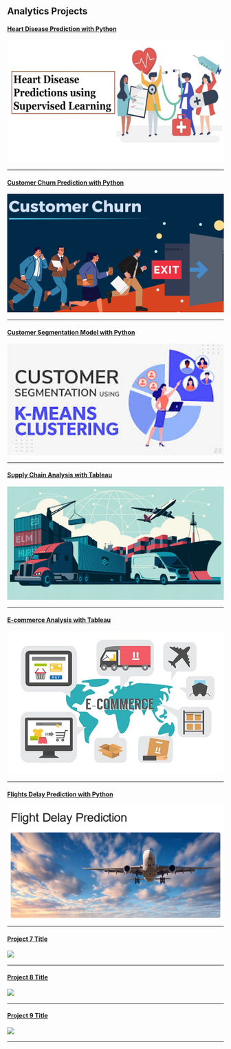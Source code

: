 ## Analytics Projects

#### [Heart Disease Prediction with Python](/HealthCare)
[<img src="images/Heart.png?raw=true"/>](/Heart)

---
#### [Customer Churn Prediction with Python](/CustomerChurn)
[<img src="images/CustomerChurn.png?raw=true"/>](/CustomerChurn)

---
#### [Customer Segmentation Model with Python](/CustomerSegmentation)
[<img src="images/CustomerSegmentation.png?raw=true"/>](/CustomerSegmentation)

---
#### [Supply Chain Analysis with Tableau](/SupplyChain)
[<img src="images/SupplyChainAnalytics.png?raw=true"/>](/SupplyChain)

---
#### [E-commerce Analysis with Tableau](/E-commerce)
[<img src="images/E-Commerce.png?raw=true"/>](/E-commerce)

---
#### [Flights Delay Prediction with Python](/Flights)
[<img src="/images/FlightDelayPrediction.png?raw=true"/>](/Flights)

---
#### [Project 7 Title](http://example.com/)
<img src="images/dummy_thumbnail.jpg?raw=true"/>

---
#### [Project 8 Title](http://example.com/)
<img src="images/dummy_thumbnail.jpg?raw=true"/>

---
#### [Project 9 Title](http://example.com/)
<img src="images/dummy_thumbnail.jpg?raw=true"/>

---
